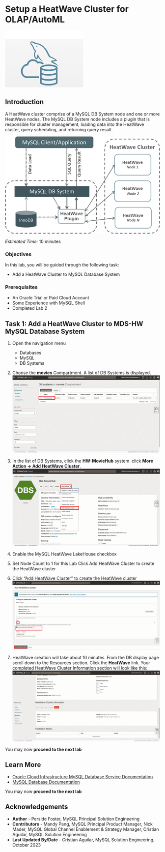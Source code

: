 # Setup a HeatWave Cluster for OLAP/AutoML

![mysql heatwave](./images/mysql-heatwave-logo.jpg "mysql heatwave")

## Introduction

A HeatWave cluster comprise of a MySQL DB System node and one or more HeatWave nodes. The MySQL DB System node includes a plugin that is responsible for cluster management, loading data into the HeatWave cluster, query scheduling, and returning query result.

![heatwave architect](./images/mysql-heatwave-architecture.png "heatwave architect ")

_Estimated Time:_ 10 minutes

### Objectives

In this lab, you will be guided through the following task:

- Add a HeatWave Cluster to MySQL Database System

### Prerequisites

- An Oracle Trial or Paid Cloud Account
- Some Experience with MySQL Shell
- Completed Lab 2

## Task 1: Add a HeatWave Cluster to MDS-HW MySQL Database System

1. Open the navigation menu
    - Databases
    - MySQL
    - DB Systems
2. Choose the **movies** Compartment. A list of DB Systems is displayed.
    ![navigation mysql with instance](./images/navigation-mysql-with-instance.png "navigation mysql with instance")

3. In the list of DB Systems, click the **HW-MovieHub** system. click **More Action ->  Add HeatWave Cluster**.
    ![mysql more actions add cluster](./images/mysql-more-actions-add-cluster.png " mysql more actions add cluster")

4. Enable the MySQL HeatWave LakeHouse checkbox
5. Set Node Count to 1 for this Lab Click Add HeatWave Cluster to create the HeatWave cluster

6. Click “Add HeatWave Cluster” to create the HeatWave cluster
    ![mysql apply cluster](./images/mysql-apply-cluster.png " mysql apply cluster")

7. HeatWave creation will take about 10 minutes. From the DB display page scroll down to the Resources section. Click the **HeatWave** link. Your completed HeatWave Cluster Information section will look like this:
    ![mysql creating cluster](./images/mysql-creating-cluster.png "mysql creating cluster ")

You may now **proceed to the next lab**

## Learn More

- [Oracle Cloud Infrastructure MySQL Database Service Documentation](https://docs.cloud.oracle.com/en-us/iaas/MySQL-database)
- [MySQL Database Documentation](https://www.MySQL.com)

You may now **proceed to the next lab**

## Acknowledgements

- **Author** - Perside Foster, MySQL Principal Solution Engineering
- **Contributors** - Mandy Pang, MySQL Principal Product Manager,  Nick Mader, MySQL Global Channel Enablement & Strategy Manager, Cristian Aguilar, MySQL Solution Engineering
- **Last Updated By/Date** - Cristian Aguilar, MySQL Solution Engineering, October 2023